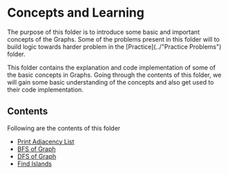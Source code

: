 # Concepts and Learning

The purpose of this folder is to introduce some basic and important concepts of the Graphs. Some of the problems present in this folder will to build logic towards harder problem in the [Practice](../"Practice Problems") folder.

This folder contains the explanation and code implementation of some of the basic concepts in Graphs. Going through the contents of this folder, we will gain some basic understanding of the concepts and also get used to their code implementation.

## Contents

Following are the contents of this folder

* [Print Adjacency List](./Print%20adjacency%20list)
* [BFS of Graph](./BFS%20of%20graph)
* [DFS of Graph](./DFS%20of%20graph)
* [Find Islands](./Find%20islands)
